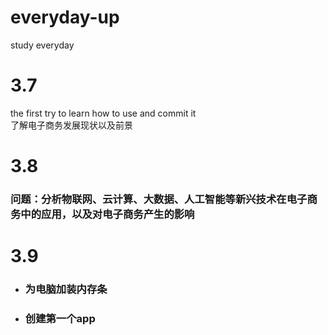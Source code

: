 # everyday-up
study everyday

# 3.7
  the first try to learn how to use and commit it  
  了解电子商务发展现状以及前景

# 3.8
### 问题：分析物联网、云计算、大数据、人工智能等新兴技术在电子商务中的应用，以及对电子商务产生的影响

# 3.9
* ### 为电脑加装内存条
* ### 创建第一个app
